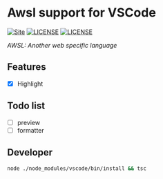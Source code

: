 Awsl support for VSCode
=======================
[![Site](https://img.shields.io/badge/AWSL-v0.1-%23FF4D5B.svg?style=flat-square)](https://github.com/GalAster/vscode-notedown)
[![LICENSE](https://img.shields.io/badge/license-Anti%20996-blue.svg?style=flat-square)](https://github.com/996icu/996.ICU/blob/master/LICENSE)
[![LICENSE](https://img.shields.io/badge/license-MPL%202.0-blue.svg?style=flat-square)](https://github.com/GalAster/vscode-notedown/blob/master/License.md)

*AWSL: Another web specific language*


## Features

- [x] Highlight


## Todo list

- [ ] preview
- [ ] formatter

## Developer

```sh
node ./node_modules/vscode/bin/install && tsc
```

